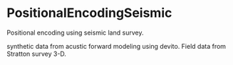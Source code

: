 # PositionalEncodingSeismic
Positional encoding using seismic land survey. 

synthetic data from acustic forward modeling using devito. Field data from Stratton survey 3-D.
